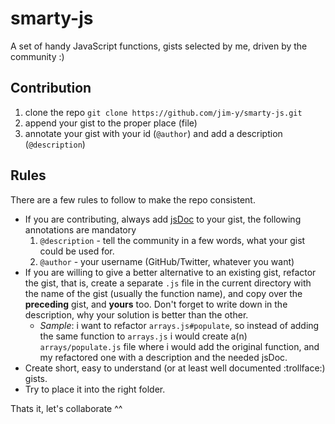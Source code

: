 # smarty-js

A set of handy JavaScript functions, gists selected by me, driven by the community :)

## Contribution

1. clone the repo `git clone https://github.com/jim-y/smarty-js.git`
2. append your gist to the proper place (file)
3. annotate your gist with your id (`@author`) and add a description (`@description`)

## Rules

There are a few rules to follow to make the repo consistent.

* If you are contributing, always add [jsDoc](http://usejsdoc.org/) to your gist, the following annotations are mandatory
  1. `@description` - tell the community in a few words, what your gist could be used for.
  2.  `@author` - your username (GitHub/Twitter, whatever you want)
* If you are willing to give a better alternative to an existing gist, refactor the gist, that is, create a separate `.js` file in the current directory with the name of the gist (usually the function name), and copy over the **preceding** gist, and **yours** too. Don't forget to write down in the description, why your solution is better than the other.
  * _Sample_: i want to refactor `arrays.js#populate`, so instead of adding the same function to `arrays.js` i would create a(n) `arrays/populate.js` file where i would add the original function, and my refactored one with a description and the needed jsDoc.
* Create short, easy to understand (or at least well documented :trollface:) gists.
* Try to place it into the right folder.

Thats it, let's collaborate ^^
